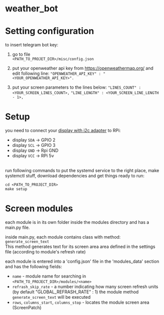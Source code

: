 # weather_bot

# Setting configuration
to insert telegram bot key:

1) go to file <br>
`<PATH_TO_PROJET_DIR>/misc/config.json`

2) put your openweather api key from https://openweathermap.org/ and edit following line: 
    `"OPENWEATHER_API_KEY" : "<YOUR_OPENWEATHER_API_KEY>".`

3) put your screen parameters to the lines below:
    `"LINES_COUNT" : <YOUR_SCREEN_LINES_COUNT>,`
    `"LINE_LENGTH" : <YOUR_SCREEN_LINE_LENGTH - 1>,`

# Setup
you need to connect your [display with i2c adapter](https://aliexpress.ru/item/1005001853905593.html?spm=a2g2w.productlist.search_results.1.13db1172pTCxgm&sku_id=12000017862865136) to RPi:
* display `SDA` -> GPIO 2
* display `SCL` -> GPIO 3
* display `GND` -> Rpi GND
* display `VCC` -> RPi 5v
<br><br>


run following commands to put the systemd service to the right place, make systemctl stuff, download dependencies and get things ready to run:

`cd <PATH_TO_PROJECT_DIR>`<br>
`make setup`

# Screen modules
each module is in its own folder inside the modules directory and has a main.py file.

inside main.py, each module contains class with method: <br>
`generate_screen_text`<br>
This method generates text for its screen area area defined in the settings file (according to module's refresh rate)

each module is entered into a 'config.json' file in the 'modules_data' section and has the following fields:
* `name` - module name for searching in `<PATH_TO_PROJECT_DIR>/modules/<name>`
* `refrash_skip_rate` - a number indicating how many screen refresh units (by default "GLOBAL_REFRASH_RATE" : 1) the module method `generate_screen_text` will be executed
* `rows`, `columns_start`, `columns_stop` - locates the module screen area (ScreenPatch)


